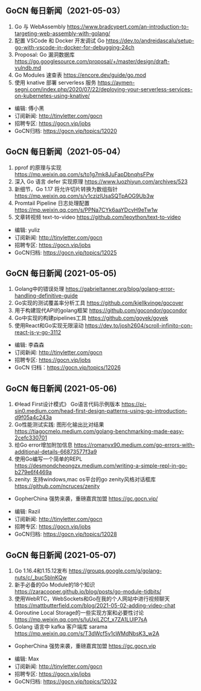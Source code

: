 ## GoCN 每日新闻（2021-05-03）

1. Go 与 WebAssembly https://www.bradcypert.com/an-introduction-to-targeting-web-assembly-with-golang/
2. 配置 VSCode 和 Docker 开发调试 Go https://dev.to/andreidascalu/setup-go-with-vscode-in-docker-for-debugging-24ch
3. Proposal: Go 漏洞数据库 https://go.googlesource.com/proposal/+/master/design/draft-vulndb.md
4. Go Modules 速查表 https://encore.dev/guide/go.mod
5. 使用 knative 部署 serverless 服务 https://aymen-segni.com/index.php/2020/07/22/deploying-your-serverless-services-on-kubernetes-using-knative/


* 编辑: 傅小黑
* 订阅新闻: http://tinyletter.com/gocn
* 招聘专区: https://gocn.vip/jobs
* GoCN归档: https://gocn.vip/topics/12020

## GoCN 每日新闻（2021-05-04）

1. pprof 的原理与实现 https://mp.weixin.qq.com/s/to1g7mk8JuFapDbnqhsFPw
2. 深入 Go 语言 defer 实现原理 https://www.luozhiyun.com/archives/523
3. 新细节，Go 1.17 将允许切片转换为数组指针 https://mp.weixin.qq.com/s/v1czjzlUsaSQTpAOG9Ub3w
4. Promtail Pipeline 日志处理配置 https://mp.weixin.qq.com/s/PPNa7CYk6aaYDcvH9eTw1w
5. 文章转视频 text-to-video https://github.com/leoython/text-to-video

* 编辑: yuliz
* 订阅新闻: http://tinyletter.com/gocn
* 招聘专区: https://gocn.vip/jobs
* GoCN归档: https://gocn.vip/topics/12025


## GoCN 每日新闻 (2021-05-05)

1. Golang中的错误处理 https://gabrieltanner.org/blog/golang-error-handling-definitive-guide
2. Go实现的测试覆盖率分析工具 https://github.com/kjellkvinge/gocover
3. 用于构建现代API的golang框架 https://github.com/gocondor/gocondor
4. Go中实现的构建pipelines工具 https://github.com/goyek/goyek
5. 使用React和Go实现无限滚动 https://dev.to/josh2604/scroll-infinito-con-react-js-y-go-3112

* 编辑: 李森森
* 订阅新闻: http://tinyletter.com/gocn
* 招聘专区: https://gocn.vip/jobs
* GoCN 归档：https://gocn.vip/topics/12026

## GoCN 每日新闻 (2021-05-06)

1. 《Head First设计模式》 Go语言代码示例版本 https://pi-sin0.medium.com/head-first-design-patterns-using-go-introduction-d9f05a4c243a
2. Go性能测试实践: 图形化输出比对结果 https://tiagocmelo.medium.com/golang-benchmarking-made-easy-2cefc330701
3. 给Go error增加附加信息 https://romanyx90.medium.com/go-errors-with-additional-details-66873577f3a9
4. 使用Go编写一个简单的REPL https://desmondcheongzx.medium.com/writing-a-simple-repl-in-go-b279e6f4469a
5. zenity: 支持windows,mac os平台的go zenity风格对话框库 https://github.com/ncruces/zenity

+ GopherChina 强势来袭，重磅嘉宾加盟 https://gc.gocn.vip/

* 编辑: Razil 
* 订阅新闻: http://tinyletter.com/gocn 
* 招聘专区: https://gocn.vip/jobs
* GoCN归档: https://gocn.vip/topics/12028

## GoCN 每日新闻 (2021-05-07)

1. Go 1.16.4和1.15.12发布 https://groups.google.com/g/golang-nuts/c/_buc5blnKQw
2. 新手必备的Go Module的18个知识 https://zaracooper.github.io/blog/posts/go-module-tidbits/
3. 使用WebRTC，WebSockets和Go在我的个人网站中进行视频聊天 https://mattbutterfield.com/blog/2021-05-02-adding-video-chat
4. Goroutine Local Storage的一些实现方案和必要性讨论 https://mp.weixin.qq.com/s/luUxiLZCf_x7ZA1LUlP7sA
5. Golang 语言中 kafka 客户端库 sarama https://mp.weixin.qq.com/s/T3dWcf5v1cWMdNbsK3_w2A

+ GopherChina 强势来袭，重磅嘉宾加盟 https://gc.gocn.vip

* 编辑: Max 
* 订阅新闻: http://tinyletter.com/gocn 
* 招聘专区: https://gocn.vip/jobs
* GoCN归档: https://gocn.vip/topics/12032
